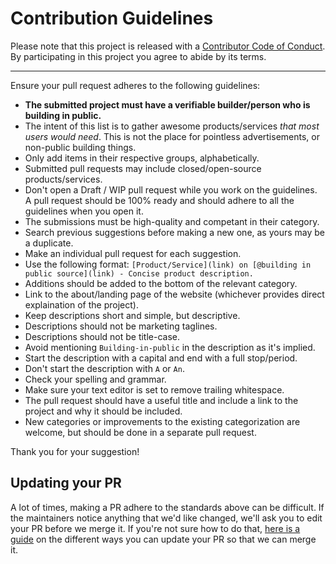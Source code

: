 # Contribution Guidelines

Please note that this project is released with a [Contributor Code of Conduct](code-of-conduct.md). By participating in this project you agree to abide by its terms.

---

Ensure your pull request adheres to the following guidelines:

- **The submitted project must have a verifiable builder/person who is building in public.**
- The intent of this list is to gather awesome products/services *that most users would need*. This is not the place for pointless advertisements, or non-public building things.
- Only add items in their respective groups, alphabetically.
- Submitted pull requests may include closed/open-source products/services.
- Don't open a Draft / WIP pull request while you work on the guidelines. A pull request should be 100% ready and should adhere to all the guidelines when you open it.
- The submissions must be high-quality and competant in their category.
- Search previous suggestions before making a new one, as yours may be a duplicate.
- Make an individual pull request for each suggestion.
- Use the following format: `[Product/Service](link) on [@building in public source](link) - Concise product description.`
- Additions should be added to the bottom of the relevant category.
- Link to the about/landing page of the website (whichever provides direct explaination of the project).
- Keep descriptions short and simple, but descriptive.
- Descriptions should not be marketing taglines.
- Descriptions should not be title-case.
- Avoid mentioning `Building-in-public` in the description as it's implied.
- Start the description with a capital and end with a full stop/period.
- Don't start the description with `A` or `An`.
- Check your spelling and grammar.
- Make sure your text editor is set to remove trailing whitespace.
- The pull request should have a useful title and include a link to the project and why it should be included.
- New categories or improvements to the existing categorization are welcome, but should be done in a separate pull request.

Thank you for your suggestion!

## Updating your PR

A lot of times, making a PR adhere to the standards above can be difficult. If the maintainers notice anything that we'd like changed, we'll ask you to edit your PR before we merge it. If you're not sure how to do that, [here is a guide](https://github.com/RichardLitt/knowledge/blob/master/github/amending-a-commit-guide.md) on the different ways you can update your PR so that we can merge it.
